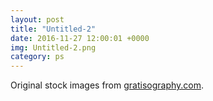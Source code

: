```yaml
---
layout: post
title: "Untitled-2"
date: 2016-11-27 12:00:01 +0000
img: Untitled-2.png
category: ps
---
```


Original stock images from [gratisography.com](https://gratisography.com/).